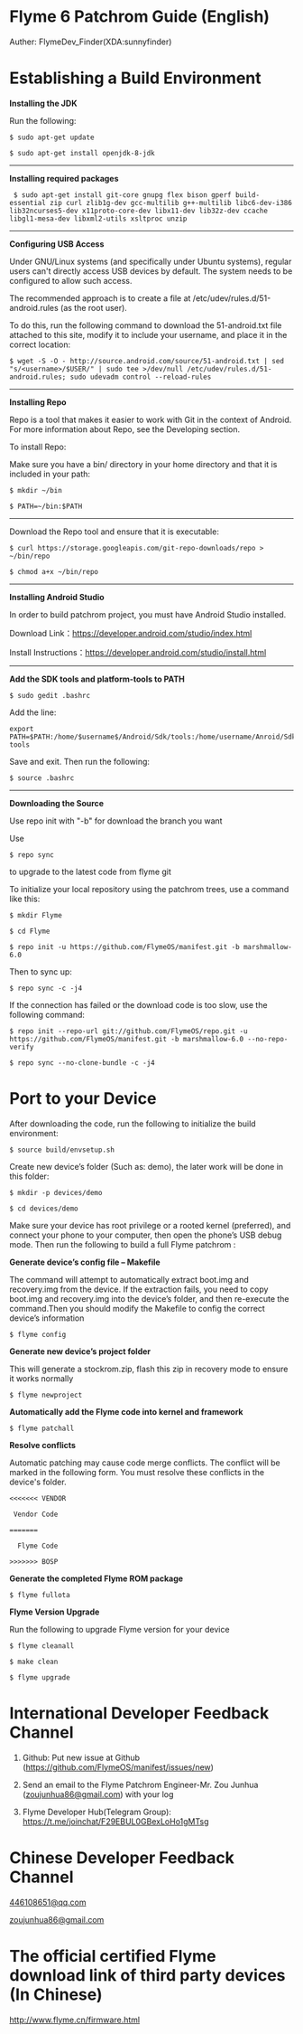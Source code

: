 # Flyme 6 Patchrom Guide (English)

Auther: FlymeDev_Finder(XDA:sunnyfinder)

# Establishing a Build Environment

<b>Installing the JDK</b>

Run the following:

    $ sudo apt-get update

    $ sudo apt-get install openjdk-8-jdk

--------
<b>Installing required packages</b>

     $ sudo apt-get install git-core gnupg flex bison gperf build-essential zip curl zlib1g-dev gcc-multilib g++-multilib libc6-dev-i386 lib32ncurses5-dev x11proto-core-dev libx11-dev lib32z-dev ccache libgl1-mesa-dev libxml2-utils xsltproc unzip

--------

<b>Configuring USB Access</b>

Under GNU/Linux systems (and specifically under Ubuntu systems), regular users can't directly access USB devices by default. The system needs to be configured to allow such access.

The recommended approach is to create a file at /etc/udev/rules.d/51-android.rules (as the root user).

To do this, run the following command to download the 51-android.txt file attached to this site, modify it to include your username, and place it in the correct location:

    $ wget -S -O - http://source.android.com/source/51-android.txt | sed "s/<username>/$USER/" | sudo tee >/dev/null /etc/udev/rules.d/51-android.rules; sudo udevadm control --reload-rules

--------

<b>Installing Repo</b>

Repo is a tool that makes it easier to work with Git in the context of Android. For more information about Repo, see the Developing section.

To install Repo:

Make sure you have a bin/ directory in your home directory and that it is included in your path:

    $ mkdir ~/bin

    $ PATH=~/bin:$PATH

--------
Download the Repo tool and ensure that it is executable:

    $ curl https://storage.googleapis.com/git-repo-downloads/repo > ~/bin/repo

    $ chmod a+x ~/bin/repo

--------

<b>Installing Android Studio</b>

In order to build patchrom project, you must have Android Studio installed.

Download Link：https://developer.android.com/studio/index.html

Install Instructions：https://developer.android.com/studio/install.html

--------

<b>Add the SDK tools and platform-tools to PATH</b>

    $ sudo gedit .bashrc

Add the line:

    export PATH=$PATH:/home/$username$/Android/Sdk/tools:/home/username/Anroid/Sdk/platform-tools

Save and exit. Then run the following:

    $ source .bashrc

--------

<b>Downloading the Source</b>

Use repo init with "-b" for download the branch you want

Use 

    $ repo sync
    
to upgrade to the latest code from flyme git

To initialize your local repository using the patchrom trees, use a command like this:

    $ mkdir Flyme

    $ cd Flyme

    $ repo init -u https://github.com/FlymeOS/manifest.git -b marshmallow-6.0

Then to sync up:

    $ repo sync -c -j4

If the connection has failed or the download code is too slow, use the following command:

    $ repo init --repo-url git://github.com/FlymeOS/repo.git -u https://github.com/FlymeOS/manifest.git -b marshmallow-6.0 --no-repo-verify

    $ repo sync --no-clone-bundle -c -j4

# Port to your Device

After downloading the code, run the following to initialize the build environment:

    $ source build/envsetup.sh

Create new device’s folder (Such as: demo), the later work will be done in this folder:

    $ mkdir -p devices/demo

    $ cd devices/demo

Make sure your device has root privilege or a rooted kernel (preferred), and connect your phone to your computer, then open the phone’s USB debug mode. Then run the following to build a full Flyme patchrom :

<b>Generate device’s config file – Makefile</b>

The command will attempt to automatically extract boot.img and recovery.img from the device. If the extraction fails, you need to copy boot.img and recovery.img into the device’s folder, and then re-execute the command.Then you should modify the Makefile to config the correct device’s information

    $ flyme config      

<b>Generate new device’s project folder</b>

This will generate a stockrom.zip, flash this zip in recovery mode to ensure it works normally

    $ flyme newproject

<b>Automatically add the Flyme code into kernel and framework</b>

    $ flyme patchall    

<b>Resolve conflicts</b>

Automatic patching may cause code merge conflicts. The conflict will be marked in the following form. You must resolve these conflicts in the device's folder.

    <<<<<<< VENDOR

     Vendor Code
  
    =======

      Flyme Code
  
    >>>>>>> BOSP

<b>Generate the completed Flyme ROM package</b>

    $ flyme fullota

<b>Flyme Version Upgrade</b>

Run the following to upgrade Flyme version for your device

    $ flyme cleanall

    $ make clean

    $ flyme upgrade

# International Developer Feedback Channel

1. Github: Put new issue at Github (https://github.com/FlymeOS/manifest/issues/new)

2. Send an email to the Flyme Patchrom Engineer-Mr. Zou Junhua (zoujunhua86@gmail.com) with your log

3. Flyme Developer Hub(Telegram Group): https://t.me/joinchat/F29EBUL0GBexLoHo1gMTsg

# Chinese Developer Feedback Channel

446108651@qq.com

zoujunhua86@gmail.com


# The official certified Flyme download link of third party devices (In Chinese)

http://www.flyme.cn/firmware.html
